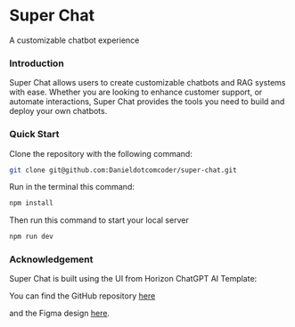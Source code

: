 # Super Chat

A customizable chatbot experience

### Introduction

Super Chat allows users to create customizable chatbots and RAG systems with ease. Whether you are looking to enhance customer support, or automate interactions, Super Chat provides the tools you need to build and deploy your own chatbots.


### Quick Start

Clone the repository with the following command:

```bash
git clone git@github.com:Danieldotcomcoder/super-chat.git
```

Run in the terminal this command:
```bash
npm install
```

Then run this command to start your local server
```bash
npm run dev
```

### Acknowledgement

Super Chat is built using the UI from Horizon ChatGPT AI Template: 

You can find the GitHub repository [here](https://github.com/horizon-ui/chatgpt-ai-template.git) 

and the Figma design [here](https://www.figma.com/community/file/1253038328954459768).